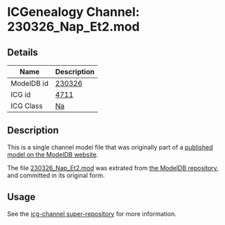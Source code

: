 # ICGenealogy Channel: 230326\_Nap\_Et2.mod

## Details

Name | Description
---- | -----------
ModelDB id | [230326](http://senselab.med.yale.edu/ModelDB/ShowModel.cshtml?model=230326)
ICG id | [4711](http://icg.neurotheory.ox.ac.uk/channels/2/4711)
ICG Class | [Na](http://icg.neurotheory.ox.ac.uk/channels/2)

## Description

This is a single channel model file that was originally part of a [published model on the ModelDB website](http://senselab.med.yale.edu/mModelDB/ShowModel.cshtml?model=230326).

The file [230326\_Nap\_Et2.mod](230326_Nap_Et2.mod) was extrated from [the ModelDB repository](http://senselab.med.yale.edu/ModelDB/ShowModel.cshtml?model=230326), and committed in its original form.

## Usage

See the [icg-channel super-repository](https://github.com/icgenealogy/icg-channels) for more information.